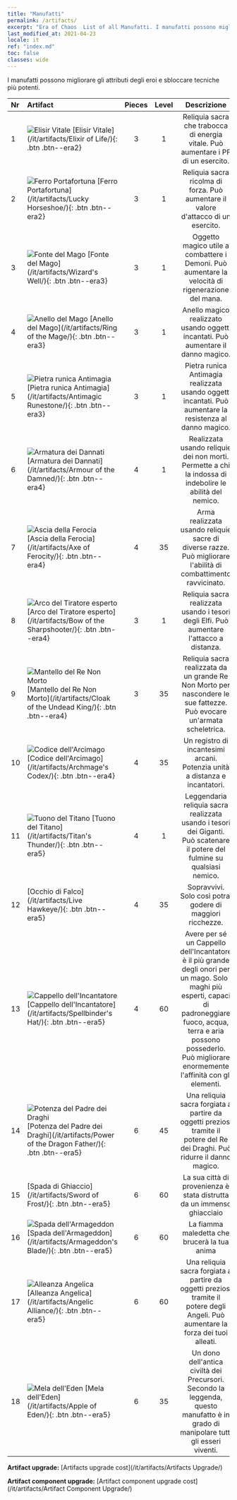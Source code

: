 ```yaml
---
title: "Manufatti"
permalink: /artifacts/
excerpt: "Era of Chaos  List of all Manufatti. I manufatti possono migliorare gli attributi degli eroi e sbloccare tecniche più potenti."
last_modified_at: 2021-04-23
locale: it
ref: "index.md"
toc: false
classes: wide
---
```


  I manufatti possono migliorare gli attributi degli eroi e sbloccare tecniche più potenti.

  |  Nr  |    Artifact    | Pieces |  Level | Descrizione   |
  |:-----|:---------------|:------:|:------:|:--------------:|
  | 1   | ![Elisir Vitale](/images/t/icon_artifact_11.png) [Elisir Vitale](/it/artifacts/Elixir of Life/){: .btn .btn--era2} | 3 | 1 | Reliquia sacra che trabocca di energia vitale. Può aumentare i PF di un esercito. |
  | 2   | ![Ferro Portafortuna](/images/t/icon_artifact_12.png) [Ferro Portafortuna](/it/artifacts/Lucky Horseshoe/){: .btn .btn--era2} | 3 | 1 | Reliquia sacra ricolma di forza. Può aumentare il valore d'attacco di un esercito. |
  | 3   | ![Fonte del Mago](/images/t/icon_artifact_21.png) [Fonte del Mago](/it/artifacts/Wizard's Well/){: .btn .btn--era3} | 3 | 1 | Oggetto magico utile a combattere i Demoni. Può aumentare la velocità di rigenerazione del mana. |
  | 4   | ![Anello del Mago](/images/t/icon_artifact_22.png) [Anello del Mago](/it/artifacts/Ring of the Mage/){: .btn .btn--era3} | 3 | 1 | Anello magico realizzato usando oggetti incantati. Può aumentare il danno magico. |
  | 5   | ![Pietra runica Antimagia](/images/t/icon_artifact_23.png) [Pietra runica Antimagia](/it/artifacts/Antimagic Runestone/){: .btn .btn--era3} | 3 | 1 | Pietra runica Antimagia realizzata usando oggetti incantati. Può aumentare la resistenza al danno magico. |
  | 6   | ![Armatura dei Dannati](/images/t/icon_artifact_30.png) [Armatura dei Dannati](/it/artifacts/Armour of the Damned/){: .btn .btn--era4} | 4 | 1 | Realizzata usando reliquie dei non morti. Permette a chi la indossa di indebolire le abilità del nemico. |
  | 7   | ![Ascia della Ferocia](/images/t/icon_artifact_31.png) [Ascia della Ferocia](/it/artifacts/Axe of Ferocity/){: .btn .btn--era4} | 4 | 35 | Arma realizzata usando reliquie sacre di diverse razze. Può migliorare l'abilità di combattimento ravvicinato. |
  | 8   | ![Arco del Tiratore esperto](/images/t/icon_artifact_10.png) [Arco del Tiratore esperto](/it/artifacts/Bow of the Sharpshooter/){: .btn .btn--era4} | 3 | 1 | Reliquia sacra realizzata usando i tesori degli Elfi. Può aumentare l'attacco a distanza. |
  | 9   | ![Mantello del Re Non Morto](/images/t/icon_artifact_32.png) [Mantello del Re Non Morto](/it/artifacts/Cloak of the Undead King/){: .btn .btn--era4} | 3 | 35 | Reliquia sacra realizzata da un grande Re Non Morto per nascondere le sue fattezze. Può evocare un'armata scheletrica. |
  | 10   | ![Codice dell'Arcimago](/images/t/icon_artifact_34.png) [Codice dell'Arcimago](/it/artifacts/Archmage's Codex/){: .btn .btn--era4} | 4 | 35 | Un registro di incantesimi arcani. Potenzia unità a distanza e incantatori. |
  | 11   | ![Tuono del Titano](/images/t/icon_artifact_42.png) [Tuono del Titano](/it/artifacts/Titan's Thunder/){: .btn .btn--era5} | 4 | 1 | Leggendaria reliquia sacra realizzata usando i tesori dei Giganti. Può scatenare il potere del fulmine su qualsiasi nemico. |
  | 12   | [Occhio di Falco](/it/artifacts/Live Hawkeye/){: .btn .btn--era5} | 4 | 35 | Sopravvivi. Solo così potrai godere di maggiori ricchezze. |
  | 13   | ![Cappello dell'Incantatore](/images/t/icon_artifact_46.png) [Cappello dell'Incantatore](/it/artifacts/Spellbinder's Hat/){: .btn .btn--era5} | 4 | 60 | Avere per sé un Cappello dell'Incantatore è il più grande degli onori per un mago. Solo i maghi più esperti, capaci di padroneggiare fuoco, acqua, terra e aria possono possederlo. Può migliorare enormemente l'affinità con gli elementi. |
  | 14   | ![Potenza del Padre dei Draghi](/images/t/icon_artifact_40.png) [Potenza del Padre dei Draghi](/it/artifacts/Power of the Dragon Father/){: .btn .btn--era5} | 6 | 45 | Una reliquia sacra forgiata a partire da oggetti preziosi tramite il potere del Re dei Draghi. Può ridurre il danno magico. |
  | 15   | [Spada di Ghiaccio](/it/artifacts/Sword of Frost/){: .btn .btn--era5} | 6 | 60 | La sua città di provenienza è stata distrutta da un immenso ghiacciaio |
  | 16   | ![Spada dell'Armageddon](/images/t/icon_artifact_44.png) [Spada dell'Armageddon](/it/artifacts/Armageddon's Blade/){: .btn .btn--era5} | 6 | 60 | La fiamma maledetta che brucerà la tua anima |
  | 17   | ![Alleanza Angelica](/images/t/icon_artifact_41.png) [Alleanza Angelica](/it/artifacts/Angelic Alliance/){: .btn .btn--era5} | 6 | 60 | Una reliquia sacra forgiata a partire da oggetti preziosi tramite il potere degli Angeli. Può aumentare la forza dei tuoi alleati. |
  | 18   | ![Mela dell'Eden](/images/t/icon_artifact_49.png) [Mela dell'Eden](/it/artifacts/Apple of Eden/){: .btn .btn--era5} | 6 | 35 | Un dono dell'antica civiltà dei Precursori. Secondo la leggenda, questo manufatto è in grado di manipolare tutti gli esseri viventi. |


  **Artifact upgrade:** [Artifacts upgrade cost](/it/artifacts/Artifacts Upgrade/)

 **Artifact component upgrade:** [Artifact component upgrade cost](/it/artifacts/Artifact Component Upgrade/)

